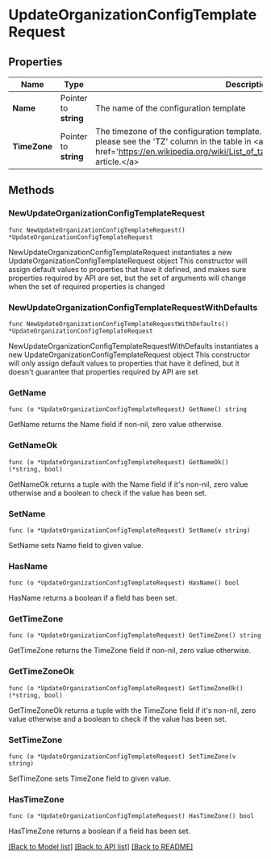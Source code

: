 # UpdateOrganizationConfigTemplateRequest

## Properties

Name | Type | Description | Notes
------------ | ------------- | ------------- | -------------
**Name** | Pointer to **string** | The name of the configuration template | [optional] 
**TimeZone** | Pointer to **string** | The timezone of the configuration template. For a list of allowed timezones, please see the &#39;TZ&#39; column in the table in &lt;a target&#x3D;&#39;_blank&#39; href&#x3D;&#39;https://en.wikipedia.org/wiki/List_of_tz_database_time_zones&#39;&gt;this article.&lt;/a&gt; | [optional] 

## Methods

### NewUpdateOrganizationConfigTemplateRequest

`func NewUpdateOrganizationConfigTemplateRequest() *UpdateOrganizationConfigTemplateRequest`

NewUpdateOrganizationConfigTemplateRequest instantiates a new UpdateOrganizationConfigTemplateRequest object
This constructor will assign default values to properties that have it defined,
and makes sure properties required by API are set, but the set of arguments
will change when the set of required properties is changed

### NewUpdateOrganizationConfigTemplateRequestWithDefaults

`func NewUpdateOrganizationConfigTemplateRequestWithDefaults() *UpdateOrganizationConfigTemplateRequest`

NewUpdateOrganizationConfigTemplateRequestWithDefaults instantiates a new UpdateOrganizationConfigTemplateRequest object
This constructor will only assign default values to properties that have it defined,
but it doesn't guarantee that properties required by API are set

### GetName

`func (o *UpdateOrganizationConfigTemplateRequest) GetName() string`

GetName returns the Name field if non-nil, zero value otherwise.

### GetNameOk

`func (o *UpdateOrganizationConfigTemplateRequest) GetNameOk() (*string, bool)`

GetNameOk returns a tuple with the Name field if it's non-nil, zero value otherwise
and a boolean to check if the value has been set.

### SetName

`func (o *UpdateOrganizationConfigTemplateRequest) SetName(v string)`

SetName sets Name field to given value.

### HasName

`func (o *UpdateOrganizationConfigTemplateRequest) HasName() bool`

HasName returns a boolean if a field has been set.

### GetTimeZone

`func (o *UpdateOrganizationConfigTemplateRequest) GetTimeZone() string`

GetTimeZone returns the TimeZone field if non-nil, zero value otherwise.

### GetTimeZoneOk

`func (o *UpdateOrganizationConfigTemplateRequest) GetTimeZoneOk() (*string, bool)`

GetTimeZoneOk returns a tuple with the TimeZone field if it's non-nil, zero value otherwise
and a boolean to check if the value has been set.

### SetTimeZone

`func (o *UpdateOrganizationConfigTemplateRequest) SetTimeZone(v string)`

SetTimeZone sets TimeZone field to given value.

### HasTimeZone

`func (o *UpdateOrganizationConfigTemplateRequest) HasTimeZone() bool`

HasTimeZone returns a boolean if a field has been set.


[[Back to Model list]](../README.md#documentation-for-models) [[Back to API list]](../README.md#documentation-for-api-endpoints) [[Back to README]](../README.md)



